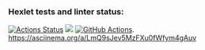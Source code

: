 ### Hexlet tests and linter status:
[![Actions Status](https://github.com/VladDB/java-project-lvl1/workflows/hexlet-check/badge.svg)](https://github.com/VladDB/java-project-lvl1/actions)
<a href="https://codeclimate.com/github/codeclimate/codeclimate/maintainability"><img src="https://api.codeclimate.com/v1/badges/a99a88d28ad37a79dbf6/maintainability" /></a>
[![GitHub Actions](https://github.com/VladDB/java-project-lvl1/actions/workflows/github-actions-demo.yml/badge.svg)](https://github.com/VladDB/java-project-lvl1/actions/workflows/github-actions-demo.yml).
https://asciinema.org/a/LmQ9sJev5MzFXu0fWfym4gAuv